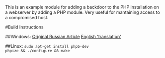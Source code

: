 This is an example module for adding a backdoor to the PHP installation on a webserver by adding a PHP module. Very useful for mantaining access to a compromised host.

#Build Instructions

##Windows:
[Original Russian Article][russian]
[English 'translation'][english]

##Linux:
`sudo apt-get install php5-dev`  
`phpize && ./configure && make`

[russian]: http://stackoff.ru/pishem-rasshirenie-bekdor-dlya-php/
[english]: http://example.com/
